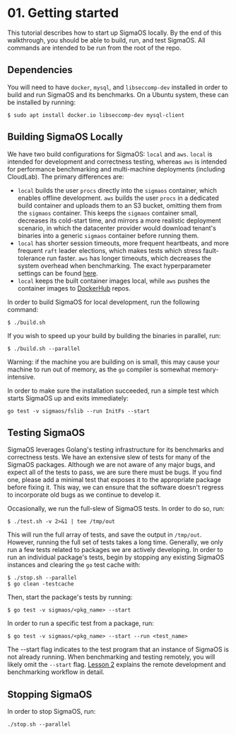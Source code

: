# 01. Getting started

This tutorial describes how to start up SigmaOS locally. By the end of this
walkthrough, you should be able to build, run, and test SigmaOS. All commands
are intended to be run from the root of the repo.

## Dependencies

You will need to have `docker`, `mysql`, and `libseccomp-dev` installed in
order to build and run SigmaOS and its benchmarks. On a Ubuntu system, these
can be installed by running:

```
$ sudo apt install docker.io libseccomp-dev mysql-client
```

## Building SigmaOS Locally

We have two build configurations for SigmaOS: `local` and `aws`. `local` is
intended for development and correctness testing, whereas `aws` is intended for
performance benchmarking and multi-machine deployments (including CloudLab).
The primary differences are:
  - `local` builds the user `procs` directly into the `sigmaos` container,
    which enables offline development. `aws` builds the user `procs` in a
    dedicated build container and uploads them to an S3 bucket, omitting them
    from the `sigmaos` container. This keeps the `sigmaos` container small,
    decreases its cold-start time, and mirrors a more realistic deployment
    scenario, in which the datacenter provider would download tenant's binaries
    into a generic `sigmaos` container before running them.
  - `local` has shorter session timeouts, more frequent heartbeats, and more
    frequent `raft` leader elections, which makes tests which stress
    fault-tolerance run faster. `aws` has longer timeouts, which decreases the
    system overhead when benchmarking. The exact hyperparameter settings can be
    found [here](../sigmaps/hyperparams.go).
  - `local` keeps the built container images local, while `aws` pushes the
    container images to [DockerHub](https://hub.docker.com/) repos.

In order to build SigmaOS for local development, run the following command:

```
$ ./build.sh
```

If you wish to speed up your build by building the binaries in parallel, run:

```
$ ./build.sh --parallel
```

Warning: if the machine you are building on is small, this may cause your
machine to run out of memory, as the `go` compiler is somewhat
memory-intensive.

In order to make sure the installation succeeded, run a simple test which
starts SigmaOS up and exits immediately:

```
go test -v sigmaos/fslib --run InitFs --start
```

## Testing SigmaOS

SigmaOS leverages Golang's testing infrastructure for its benchmarks and
correctness tests. We have an extensive slew of tests for many of the SigmaOS
packages. Although we are not aware of any major bugs, and expect all of the
tests to pass, we are sure there must be bugs. If you find one, please add a
minimal test that exposes it to the appropriate package before fixing it. This
way, we can ensure that the software doesn't regress to incorporate old bugs as
we continue to develop it.

Occasionally, we run the full-slew of SigmaOS tests. In order to do so, run:

```
$ ./test.sh -v 2>&1 | tee /tmp/out
```

This will run the full array of tests, and save the output in `/tmp/out`.
However, running the full set of tests takes a long time. Generally, we only
run a few tests related to packages we are actively developing. In order to run
an individual package's tests, begin by stopping any existing SigmaOS instances
and clearing the `go` test cache with:

```
$ ./stop.sh --parallel
$ go clean -testcache
```

Then, start the package's tests by running:

```
$ go test -v sigmaos/<pkg_name> --start
```

In order to run a specific test from a package, run:

```
$ go test -v sigmaos/<pkg_name> --start --run <test_name>
```

The --start flag indicates to the test program that an instance of SigmaOS is
not already running. When benchmarking and testing remotely, you will likely
omit the `--start` flag. [Lesson 2](./02.md) explains the remote development
and benchmarking workflow in detail.

## Stopping SigmaOS

In order to stop SigmaOS, run:

```
./stop.sh --parallel
```
